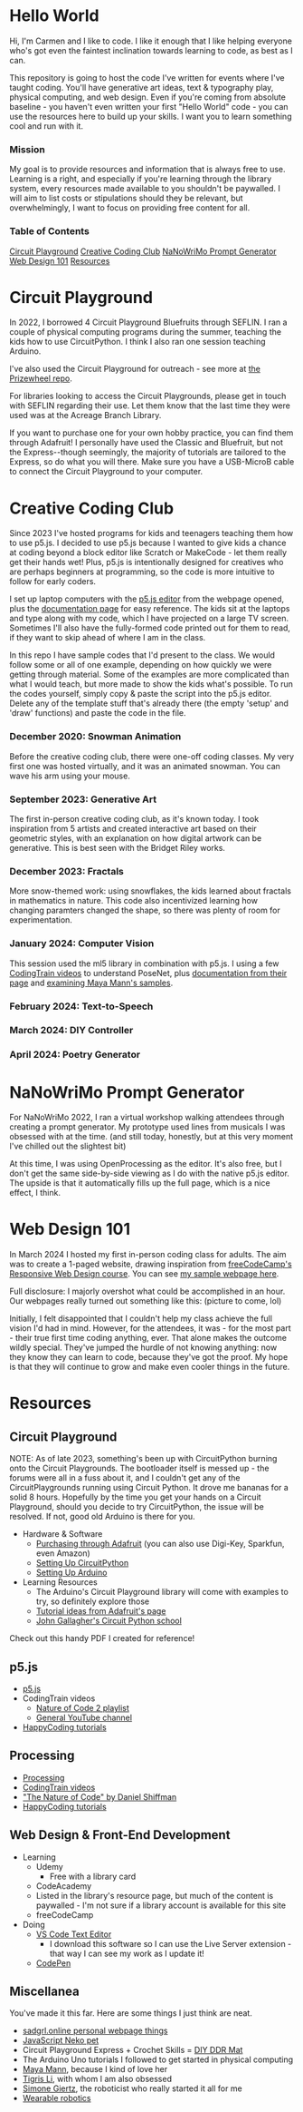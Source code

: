 # Hello World

Hi, I'm Carmen and I like to code. I like it enough that I like helping everyone who's got even the faintest inclination towards learning to code, as best as I can.

This repository is going to host the code I've written for events where I've taught coding. You'll have generative art ideas, text & typography play, physical computing, and web design. Even if you're coming from absolute baseline - you haven't even written your first "Hello World" code - you can use the resources here to build up your skills. I want you to learn something cool and run with it. 

### Mission

My goal is to provide resources and information that is always free to use. Learning is a right, and especially if you're learning through the library system, every resources made available to you shouldn't be paywalled. I will aim to list costs or stipulations should they be relevant, but overwhelmingly, I want to focus on providing free content for all.

### Table of Contents
[Circuit Playground](https://github.com/varsvisualizes/creative-coding-classes#circuit-playground)
[Creative Coding Club](https://github.com/varsvisualizes/creative-coding-classes#creative-coding-club)
[NaNoWriMo Prompt Generator](https://github.com/varsvisualizes/creative-coding-classes#nanowrimo-prompt-generator)
[Web Design 101](https://github.com/varsvisualizes/creative-coding-classes#web-design-101)
[Resources](https://github.com/varsvisualizes/creative-coding-classes)


# Circuit Playground
In 2022, I borrowed 4 Circuit Playground Bluefruits through SEFLIN. I ran a couple of physical computing programs during the summer, teaching the kids how to use CircuitPython. I think I also ran one session teaching Arduino.

I've also used the Circuit Playground for outreach - see more at [the Prizewheel repo](https://github.com/varsvisualizes/circuitplayground-prizewheel).

For libraries looking to access the Circuit Playgrounds, please get in touch with SEFLIN regarding their use. Let them know that the last time they were used was at the Acreage Branch Library.

If you want to purchase one for your own hobby practice, you can find them through Adafruit! I personally have used the Classic and Bluefruit, but not the Express--though seemingly, the majority of tutorials are tailored to the Express, so do what you will there. Make sure you have a USB-MicroB cable to connect the Circuit Playground to your computer.

# Creative Coding Club
Since 2023 I've hosted programs for kids and teenagers teaching them how to use p5.js. I decided to use p5.js because I wanted to give kids a chance at coding beyond a block editor like Scratch or MakeCode - let them really get their hands wet! Plus, p5.js is intentionally designed for creatives who are perhaps beginners at programming, so the code is more intuitive to follow for early coders.

I set up laptop computers with the [p5.js editor](https://editor.p5js.org/) from the webpage opened, plus the [documentation page](https://p5js.org/reference/) for easy reference. The kids sit at the laptops and type along with my code, which I have projected on a large TV screen. Sometimes I'll also have the fully-formed code printed out for them to read, if they want to skip ahead of where I am in the class.

In this repo I have sample codes that I'd present to the class. We would follow some or all of one example, depending on how quickly we were getting through material. Some of the examples are more complicated than what I would teach, but more made to show the kids what's possible. To run the codes yourself, simply copy & paste the script into the p5.js editor. Delete any of the template stuff that's already there (the empty 'setup' and 'draw' functions) and paste the code in the file.

### December 2020: Snowman Animation

Before the creative coding club, there were one-off coding classes. My very first one was hosted virtually, and it was an animated snowman. You can wave his arm using your mouse.

### September 2023: Generative Art

The first in-person creative coding club, as it's known today. I took inspiration from 5 artists and created interactive art based on their geometric styles, with an explanation on how digital artwork can be generative. This is best seen with the Bridget Riley works.

### December 2023: Fractals

More snow-themed work: using snowflakes, the kids learned about fractals in mathematics in nature. This code also incentivized learning how changing paramters changed the shape, so there was plenty of room for experimentation. 

### January 2024: Computer Vision

This session used the ml5 library in combination with p5.js. I using a few [CodingTrain videos](https://www.youtube.com/watch?v=h8tk0hmWB44&list=PLRqwX-V7Uu6aG2RJHErXKSWFDXU4qo_ro) to understand PoseNet, plus [documentation from their page](https://learn.ml5js.org/#/reference/posenet) and [examining Maya Mann's samples](https://googlecreativelab.github.io/posenet-sketchbook/). 

### February 2024: Text-to-Speech
### March 2024: DIY Controller
### April 2024: Poetry Generator

# NaNoWriMo Prompt Generator
For NaNoWriMo 2022, I ran a virtual workshop walking attendees through creating a prompt generator. My prototype used lines from musicals I was obsessed with at the time. (and still today, honestly, but at this very moment I've chilled out the slightest bit)

At this time, I was using OpenProcessing as the editor. It's also free, but I don't get the same side-by-side viewing as I do with the native p5.js editor. The upside is that it automatically fills up the full page, which is a nice effect, I think.

# Web Design 101
In March 2024 I hosted my first in-person coding class for adults. The aim was to create a 1-paged website, drawing inspiration from [freeCodeCamp's Responsive Web Design course](https://www.freecodecamp.org/learn/2022/responsive-web-design/). You can see [my sample webpage here](https://varsvisualizes.github.io/mr-whiskers/).

Full disclosure: I majorly overshot what could be accomplished in an hour. Our webpages really turned out something like this: (picture to come, lol)

Initially, I felt disappointed that I couldn't help my class achieve the full vision I'd had in mind. However, for the attendees, it was - for the most part - their true first time coding anything, ever. That alone makes the outcome wildly special. They've jumped the hurdle of not knowing anything: now they know they can learn to code, because they've got the proof. My hope is that they will continue to grow and make even cooler things in the future.

# Resources

## Circuit Playground

NOTE: As of late 2023, something's been up with CircuitPython burning onto the Circuit Playgrounds. The bootloader itself is messed up - the forums were all in a fuss about it, and I couldn't get any of the CircuitPlaygrounds running using Circuit Python. It drove me bananas for a solid 8 hours. Hopefully by the time you get your hands on a Circuit Playground, should you decide to try CircuitPython, the issue will be resolved. If not, good old Arduino is there for you.

* Hardware & Software
  * [Purchasing through Adafruit](https://www.adafruit.com/product/3333) (you can also use Digi-Key, Sparkfun, even Amazon)
  * [Setting Up CircuitPython](https://learn.adafruit.com/adafruit-circuit-playground-bluefruit/overview)
  * [Setting Up Arduino](https://learn.adafruit.com/introducing-circuit-playground/arduino)
* Learning Resources
  * The Arduino's Circuit Playground library will come with examples to try, so definitely explore those
  * [Tutorial ideas from Adafruit's page](https://learn.adafruit.com/category/bluefruit)
  * [John Gallagher's Circuit Python school](https://www.youtube.com/playlist?list=PL9VJ9OpT-IPSsQUWqQcNrVJqy4LhBjPX2)

Check out this handy PDF I created for reference!

## p5.js 
* [p5.js](https://p5js.org/)
* CodingTrain videos
  * [Nature of Code 2 playlist](https://thecodingtrain.com/tracks/the-nature-of-code-2)
  * [General YouTube channel](https://www.youtube.com/@TheCodingTrain)
* [HappyCoding tutorials](https://happycoding.io/tutorials/p5js/)

## Processing
* [Processing](https://processing.org/)
* [CodingTrain videos](https://www.youtube.com/watch?v=2VLaIr5Ckbs&list=PLRqwX-V7Uu6ZYJC7L-r6rX6utt6wwJCyi)
* ["The Nature of Code" by Daniel Shiffman](https://natureofcode.com/)
* [HappyCoding tutorials](https://happycoding.io/tutorials/processing/)

## Web Design & Front-End Development

* Learning
  * Udemy
    * Free with a library card
  * CodeAcademy
   * Listed in the library's resource page, but much of the content is paywalled - I'm not sure if a library account is available for this site
  * freeCodeCamp
* Doing
  * [VS Code Text Editor](https://code.visualstudio.com/)
    * I download this software so I can use the Live Server extension - that way I can see my work as I update it!
  * [CodePen](https://codepen.io/)

 ## Miscellanea

 You've made it this far. Here are some things I just think are neat.

 * [sadgrl.online personal webpage things](https://goblin-heart.net/sadgrl/projects/)
 * [JavaScript Neko pet](https://webneko.net/)
 * Circuit Playground Express + Crochet Skills = [DIY DDR Mat](https://www.youtube.com/shorts/4NJ3nWqSJL4)
 * The Arduino Uno tutorials I followed to get started in physical computing
 * [Maya Mann](https://www.mayaontheinter.net/), because I kind of love her
 * [Tigris Li](https://tigris.li/Work), with whom I am also obsessed
 * [Simone Giertz](https://www.simonegiertz.com/), the roboticist who really started it all for me
 * [Wearable robotics](https://urbanarmor.org/)
